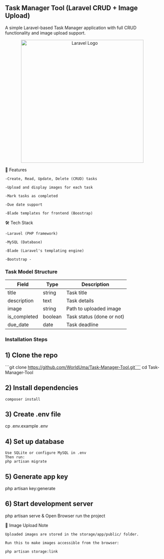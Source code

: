 ## Task Manager Tool (Laravel CRUD + Image Upload)
A simple Laravel-based Task Manager application with full CRUD functionality and image upload support.
<p align="center"><a href="https://laravel.com" target="_blank"><img src="https://raw.githubusercontent.com/laravel/art/master/logo-lockup/5%20SVG/2%20CMYK/1%20Full%20Color/laravel-logolockup-cmyk-red.svg" width="400" alt="Laravel Logo"></a></p>

 🚀 Features

    -Create, Read, Update, Delete (CRUD) tasks

    -Upload and display images for each task

    -Mark tasks as completed

    -Due date support

    -Blade templates for frontend (Boostrap)

🛠️ Tech Stack

    -Laravel (PHP framework)

    -MySQL (Database)

    -Blade (Laravel's templating engine)

    -Bootstrap -


###  Task Model Structure

| Field         | Type    | Description               |
| ------------- | ------- | ------------------------- |
| title         | string  | Task title                |
| description   | text    | Task details              |
| image         | string  | Path to uploaded image    |
| is\_completed | boolean | Task status (done or not) |
| due\_date     | date    | Task deadline             |

###  Installation Steps

## 1) Clone the repo

```git clone https://github.com/WorldUma/Task-Manager-Tool.git````
cd Task-Manager-Tool

## 2) Install dependencies

````composer install ````

## 3) Create .env file

cp .env.example .env

## 4) Set up database

    Use SQLite or configure MySQL in .env
    Then run:
    php artisan migrate
    
## 5) Generate app key

php artisan key:generate

## 6) Start development server

php artisan serve & Open Browser run the project 

📂  Image Upload Note

    Uploaded images are stored in the storage/app/public/ folder.

    Run this to make images accessible from the browser:

    php artisan storage:link


